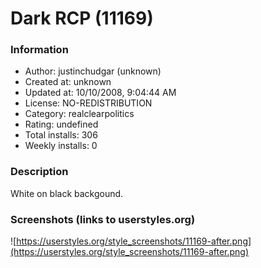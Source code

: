 # Dark RCP (11169)

### Information
- Author: justinchudgar (unknown)
- Created at: unknown
- Updated at: 10/10/2008, 9:04:44 AM
- License: NO-REDISTRIBUTION
- Category: realclearpolitics
- Rating: undefined
- Total installs: 306
- Weekly installs: 0


### Description
White on black backgound.


### Screenshots (links to userstyles.org)
![https://userstyles.org/style_screenshots/11169-after.png](https://userstyles.org/style_screenshots/11169-after.png)


